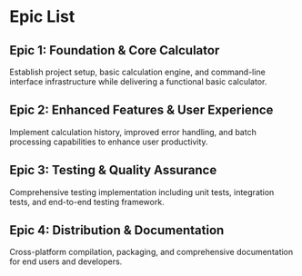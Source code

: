 # Epic List

## Epic 1: Foundation & Core Calculator
Establish project setup, basic calculation engine, and command-line interface infrastructure while delivering a functional basic calculator.

## Epic 2: Enhanced Features & User Experience
Implement calculation history, improved error handling, and batch processing capabilities to enhance user productivity.

## Epic 3: Testing & Quality Assurance
Comprehensive testing implementation including unit tests, integration tests, and end-to-end testing framework.

## Epic 4: Distribution & Documentation
Cross-platform compilation, packaging, and comprehensive documentation for end users and developers.